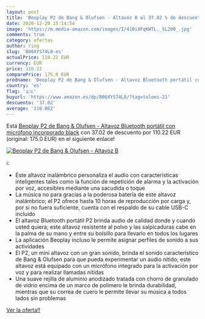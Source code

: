 ```yaml
---
layout: post
title: 'Beoplay P2 de Bang & Olufsen - Altavoz B al 37.02 % de descuento'
date: 2020-12-20 15:14:54
image: 'https://m.media-amazon.com/images/I/410iXFqKWTL._SL200_.jpg'
comments: true
category: ofertas
author: ring
slug: 'B06XYS74L8-es'
actualPrice: 110.22 EUR
currency: EUR
price: 110.22
comparePrice: 175.0 EUR
prodname: 'Beoplay P2 de Bang & Olufsen - Altavoz Bluetooth portátil con micrófono incorporado  black'
country: 'es'
flag: '🇪🇸'
buyurl: 'https://www.amazon.es/dp/B06XYS74L8/?tag=tolees-21'
descuento: '37.02'
average: '110.062'
---
```


Está [Beoplay P2 de Bang & Olufsen - Altavoz Bluetooth portátil con micrófono incorporado  black](https://www.amazon.es/dp/B06XYS74L8/?tag=tolees-21) con 37.02 de descuento por 110.22 EUR (original: 175.0 EUR) en el siguiente enlace!

[![Beoplay P2 de Bang & Olufsen - Altavoz B](https://m.media-amazon.com/images/I/410iXFqKWTL._SL200_.jpg)](https://www.amazon.es/dp/B06XYS74L8/?tag=tolees-21)

ℹ️:

- Este altavoz inalámbrico personaliza el audio con características inteligentes tales como la función de repetición de alarma y la activación por voz, accesibles mediante una sacudida o toque
- La música no para gracias a la poderosa batería de este altavoz inalámbrico; el P2 ofrece hasta 10 horas de reproducción por carga y, por si no fuera suficiente, cuenta con el respaldo de su cable USB-C incluido
- El altavoz Bluetooth portátil P2 brinda audio de calidad donde y cuando usted quiera; este altavoz resistente al polvo y las salpicaduras cabe en la palma de su mano y entre su bolsillo para llevarlo en todos los lugares
- La aplicación Beoplay incluso le permite asignar perfiles de sonido a sus actividades
- El P2, un mini altavoz con un gran sonido, brinda el sonido característico de Bang & Olufsen para que pueda experimentar un audio nítido; este altavoz está equipado con un micrófono integrado para la activación por voz y para realizar llamadas nítidas
- Una suave rejilla de aluminio anodizado tratada con chorro de granulado de vidrio encima de un marco de polímero le brinda durabilidad, mientras que su correa de cuero le permite llevar su música a todos lados sin problemas

[Ver la oferta!!](https://www.amazon.es/dp/B06XYS74L8/?tag=tolees-21)
